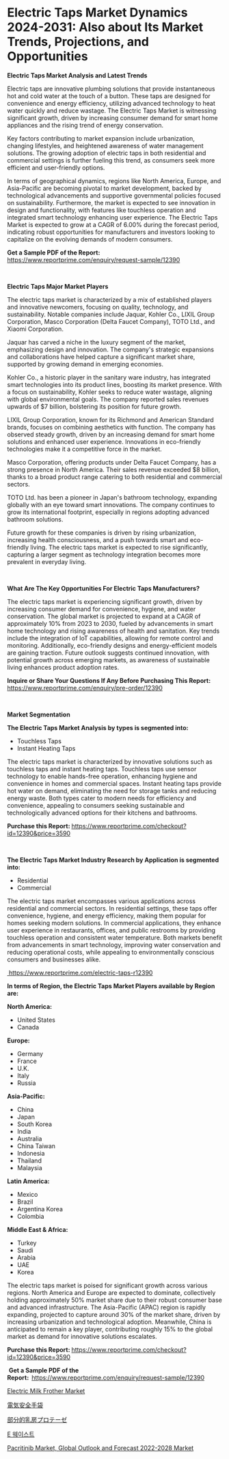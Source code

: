 <p><h1>Electric Taps Market Dynamics 2024-2031: Also about Its Market Trends, Projections, and Opportunities</h1></p><p><strong>Electric Taps Market Analysis and Latest Trends</strong></p>
<p><p>Electric taps are innovative plumbing solutions that provide instantaneous hot and cold water at the touch of a button. These taps are designed for convenience and energy efficiency, utilizing advanced technology to heat water quickly and reduce wastage. The Electric Taps Market is witnessing significant growth, driven by increasing consumer demand for smart home appliances and the rising trend of energy conservation. </p><p>Key factors contributing to market expansion include urbanization, changing lifestyles, and heightened awareness of water management solutions. The growing adoption of electric taps in both residential and commercial settings is further fueling this trend, as consumers seek more efficient and user-friendly options. </p><p>In terms of geographical dynamics, regions like North America, Europe, and Asia-Pacific are becoming pivotal to market development, backed by technological advancements and supportive governmental policies focused on sustainability. Furthermore, the market is expected to see innovation in design and functionality, with features like touchless operation and integrated smart technology enhancing user experience. The Electric Taps Market is expected to grow at a CAGR of 6.00% during the forecast period, indicating robust opportunities for manufacturers and investors looking to capitalize on the evolving demands of modern consumers.</p></p>
<p><strong>Get a Sample PDF of the Report:&nbsp;</strong> <a href="https://www.reportprime.com/enquiry/request-sample/12390">https://www.reportprime.com/enquiry/request-sample/12390</a></p>
<p>&nbsp;</p>
<p><strong>Electric Taps Major Market Players</strong></p>
<p><p>The electric taps market is characterized by a mix of established players and innovative newcomers, focusing on quality, technology, and sustainability. Notable companies include Jaquar, Kohler Co., LIXIL Group Corporation, Masco Corporation (Delta Faucet Company), TOTO Ltd., and Xiaomi Corporation. </p><p>Jaquar has carved a niche in the luxury segment of the market, emphasizing design and innovation. The company's strategic expansions and collaborations have helped capture a significant market share, supported by growing demand in emerging economies. </p><p>Kohler Co., a historic player in the sanitary ware industry, has integrated smart technologies into its product lines, boosting its market presence. With a focus on sustainability, Kohler seeks to reduce water wastage, aligning with global environmental goals. The company reported sales revenues upwards of $7 billion, bolstering its position for future growth.</p><p>LIXIL Group Corporation, known for its Richmond and American Standard brands, focuses on combining aesthetics with function. The company has observed steady growth, driven by an increasing demand for smart home solutions and enhanced user experience. Innovations in eco-friendly technologies make it a competitive force in the market.</p><p>Masco Corporation, offering products under Delta Faucet Company, has a strong presence in North America. Their sales revenue exceeded $8 billion, thanks to a broad product range catering to both residential and commercial sectors.</p><p>TOTO Ltd. has been a pioneer in Japan's bathroom technology, expanding globally with an eye toward smart innovations. The company continues to grow its international footprint, especially in regions adopting advanced bathroom solutions.</p><p>Future growth for these companies is driven by rising urbanization, increasing health consciousness, and a push towards smart and eco-friendly living. The electric taps market is expected to rise significantly, capturing a larger segment as technology integration becomes more prevalent in everyday living.</p></p>
<p>&nbsp;</p>
<p><strong>What Are The Key Opportunities For Electric Taps Manufacturers?</strong></p>
<p><p>The electric taps market is experiencing significant growth, driven by increasing consumer demand for convenience, hygiene, and water conservation. The global market is projected to expand at a CAGR of approximately 10% from 2023 to 2030, fueled by advancements in smart home technology and rising awareness of health and sanitation. Key trends include the integration of IoT capabilities, allowing for remote control and monitoring. Additionally, eco-friendly designs and energy-efficient models are gaining traction. Future outlook suggests continued innovation, with potential growth across emerging markets, as awareness of sustainable living enhances product adoption rates.</p></p>
<p><strong>Inquire or Share Your Questions If Any Before Purchasing This Report:</strong> <a href="https://www.reportprime.com/enquiry/pre-order/12390">https://www.reportprime.com/enquiry/pre-order/12390</a></p>
<p>&nbsp;</p>
<p><strong>Market Segmentation</strong></p>
<p><strong>The Electric Taps Market Analysis by types is segmented into:</strong></p>
<p><ul><li>Touchless Taps</li><li>Instant Heating Taps</li></ul></p>
<p><p>The electric taps market is characterized by innovative solutions such as touchless taps and instant heating taps. Touchless taps use sensor technology to enable hands-free operation, enhancing hygiene and convenience in homes and commercial spaces. Instant heating taps provide hot water on demand, eliminating the need for storage tanks and reducing energy waste. Both types cater to modern needs for efficiency and convenience, appealing to consumers seeking sustainable and technologically advanced options for their kitchens and bathrooms.</p></p>
<p><strong>Purchase this Report:&nbsp;</strong><a href="https://www.reportprime.com/checkout?id=12390&price=3590">https://www.reportprime.com/checkout?id=12390&price=3590</a></p>
<p>&nbsp;</p>
<p><strong>The Electric Taps Market Industry Research by Application is segmented into:</strong></p>
<p><ul><li>Residential</li><li>Commercial</li></ul></p>
<p><p>The electric taps market encompasses various applications across residential and commercial sectors. In residential settings, these taps offer convenience, hygiene, and energy efficiency, making them popular for homes seeking modern solutions. In commercial applications, they enhance user experience in restaurants, offices, and public restrooms by providing touchless operation and consistent water temperature. Both markets benefit from advancements in smart technology, improving water conservation and reducing operational costs, while appealing to environmentally conscious consumers and businesses alike.</p></p>
<p><a href="https://www.reportprime.com/electric-taps-r12390">&nbsp;https://www.reportprime.com/electric-taps-r12390</a></p>
<p><strong>In terms of Region, the Electric Taps Market Players available by Region are:</strong></p>
<p>
    <p> <strong> North America: </strong>
        <ul>
            <li>United States</li>
            <li>Canada</li>
        </ul>
        </p> 
    <p> <strong> Europe: </strong>
        <ul>
            <li>Germany</li>
            <li>France</li>
            <li>U.K.</li>
            <li>Italy</li>
            <li>Russia</li>
        </ul>
        </p> 
    <p> <strong> Asia-Pacific: </strong>
        <ul>
            <li>China</li>
            <li>Japan</li>
            <li>South Korea</li>
            <li>India</li>
            <li>Australia</li>
            <li>China Taiwan</li>
            <li>Indonesia</li>
            <li>Thailand</li>
            <li>Malaysia</li>
        </ul>
        </p> 
    <p> <strong> Latin America: </strong>
        <ul>
            <li>Mexico</li>
            <li>Brazil</li>
            <li>Argentina Korea</li>
            <li>Colombia</li>
        </ul>
        </p> 
    <p> <strong> Middle East & Africa: </strong>
        <ul>
            <li>Turkey</li>
            <li>Saudi</li>
            <li>Arabia</li>
            <li>UAE</li>
            <li>Korea</li>
        </ul>
    </p>
    </p>
<p><p>The electric taps market is poised for significant growth across various regions. North America and Europe are expected to dominate, collectively holding approximately 50% market share due to their robust consumer base and advanced infrastructure. The Asia-Pacific (APAC) region is rapidly expanding, projected to capture around 30% of the market share, driven by increasing urbanization and technological adoption. Meanwhile, China is anticipated to remain a key player, contributing roughly 15% to the global market as demand for innovative solutions escalates.</p></p>
<p><strong>Purchase this Report: </strong><a href="https://www.reportprime.com/checkout?id=12390&price=3590">https://www.reportprime.com/checkout?id=12390&price=3590</a></p>
<p>&nbsp;<strong>Get a Sample PDF of the Report:&nbsp;&nbsp;</strong><a href="https://www.reportprime.com/enquiry/request-sample/12390">https://www.reportprime.com/enquiry/request-sample/12390</a></p>
<p><strong></strong></p>
<p><p><a href="https://github.com/luckyshygirl/Market-Research-Report-List-6/blob/main/electric-milk-frother-market.md">Electric Milk Frother Market</a></p><p><a href="https://medium.com/@gregoriookeefe2023/%E3%82%B0%E3%83%AD%E3%83%BC%E3%83%90%E3%83%AB%E9%9B%BB%E6%B0%97%E5%AE%89%E5%85%A8%E6%89%8B%E8%A2%8B%E5%B8%82%E5%A0%B4%E5%88%86%E6%9E%90-%E3%83%88%E3%83%AC%E3%83%B3%E3%83%89-%E4%BA%88%E6%B8%AC-%E6%88%90%E9%95%B7%E6%A9%9F%E4%BC%9A-2024%E5%B9%B4-2031%E5%B9%B4-101%E3%83%9A%E3%83%BC%E3%82%B8%E3%81%AE%E3%83%AC%E3%83%9D%E3%83%BC%E3%83%88-df0d48036999">電気安全手袋</a></p><p><a href="https://medium.com/@sashabeier2023/%E6%88%A6%E7%95%A5%E7%9A%84%E5%B8%82%E5%A0%B4%E3%82%A4%E3%83%B3%E3%82%B5%E3%82%A4%E3%83%88-%E3%82%B0%E3%83%AD%E3%83%BC%E3%83%90%E3%83%AB%E9%83%A8%E5%88%86%E4%B9%B3%E6%88%BF%E7%BE%A9%E8%82%A2%E5%B8%82%E5%A0%B4%E3%81%AE%E5%8B%95%E5%90%91%E3%82%92%E6%8E%A2%E3%82%8B-2024%E5%B9%B4-2031%E5%B9%B4-433520d25382">部分的乳房プロテーゼ</a></p><p><a href="https://medium.com/@bulahhamill33/%EC%A0%84%EC%9E%90-%ED%8F%90%EA%B8%B0%EB%AC%BC-%EC%8B%9C%EC%9E%A5-%EA%B7%9C%EB%AA%A8-%EB%B0%8F-%EC%A0%90%EC%9C%A0%EC%9C%A8-%EB%B6%84%EC%84%9D-%EC%84%B1%EC%9E%A5-%EB%8F%99%ED%96%A5-%EB%B0%8F-%EC%98%88%EC%B8%A1-2024-2031-289141b81f58">E 웨이스트</a></p><p><a href="https://www.linkedin.com/pulse/pacritinib-market-global-outlook-forecast-2022-2028-share-fcjuf?trackingId=mn9DwIxOTu%2BKupea8ykrMw%3D%3D">Pacritinib Market, Global Outlook and Forecast 2022-2028 Market</a></p></p>